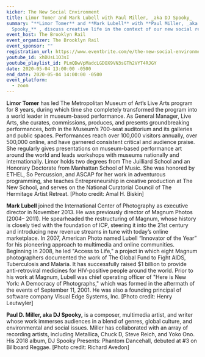 ```yaml
---
kicker: The New Social Environment
title: Limor Tomer and Mark Lubell with Paul Miller, _aka DJ Spooky_
summary: "**Limor Tomer** and **Mark Lubell** with **Paul Miller, _aka DJ
  Spooky_** , discuss creative life in the context of our new social reality."
event_host: The Brooklyn Rail
event_organizer: The Brooklyn Rail
event_sponsor: ""
registration_url: https://www.eventbrite.com/e/the-new-social-environment-35-limor-tomer-and-mark-lubell-tickets-103547760138
youtube_id: xhDUsL1O3sI
youtube_playlist_id: PLmQDwVpMadcLGDOX9VN3sGTh2VYT4RJGY
date: 2020-05-04 13:00:00 -0500
end_date: 2020-05-04 14:00:00 -0500
event_platform:
  - zoom
---
```

**Limor Tomer** has led The Metropolitan Museum of Art’s Live Arts program for 8 years, during which time she completely transformed the program into a world leader in museum-based performance. As General Manager, Live Arts, she curates, commissions, produces, and presents groundbreaking performances, both in the Museum’s 700-seat auditorium and its galleries and public spaces. Performances reach over 100,000 visitors annually, over 500,000 online, and have garnered consistent critical and audience praise. She regularly gives presentations on museum-based performance art around the world and leads workshops with museums nationally and internationally. Limor holds two degrees from The Juilliard School and an Honorary Doctorate from Manhattan School of Music. She was honored by ETHEL, So Percussion, and ASCAP for her work in adventurous programming, she teaches Entrepreneurship in creative production at The New School, and serves on the National Curatorial Council of The Hermitage Artist Retreat. [Photo credit: Amal H. Biskin]


**Mark Lubell** joined the International Center of Photography as executive director in November 2013. He was previously director of Magnum Photos (2004– 2011). He spearheaded the restructuring of Magnum, whose history is closely tied with the foundation of ICP, steering it into the 21st century and introducing new revenue streams in tune with today’s online marketplace. In 2007, American Photo named Lubell “Innovator of the Year” for his pioneering approach to multimedia and online communities. Beginning in 2008, he led "Access to Life," a project in which eight Magnum photographers documented the work of The Global Fund to Fight AIDS, Tuberculosis and Malaria. It has successfully raised $1 billion to provide anti-retroviral medicines for HIV-positive people around the world. Prior to his work at Magnum, Lubell was chief operating officer of "Here is New York: A Democracy of Photographs," which was formed in the aftermath of the events of September 11, 2001. He was also a founding principal of software company Visual Edge Systems, Inc. [Photo credit: Henry Leutwyler]

**Paul D. Miller, aka DJ Spooky,** is a composer, multimedia artist, and writer whose work immerses audiences in a blend of genres, global culture, and environmental and social issues. Miller has collaborated with an array of recording artists, including Metallica, Chuck D, Steve Reich, and Yoko Ono. His 2018 album, DJ Spooky Presents: Phantom Dancehall, debuted at #3 on Billboard Reggae. [Photo credit: Richard Avedon]